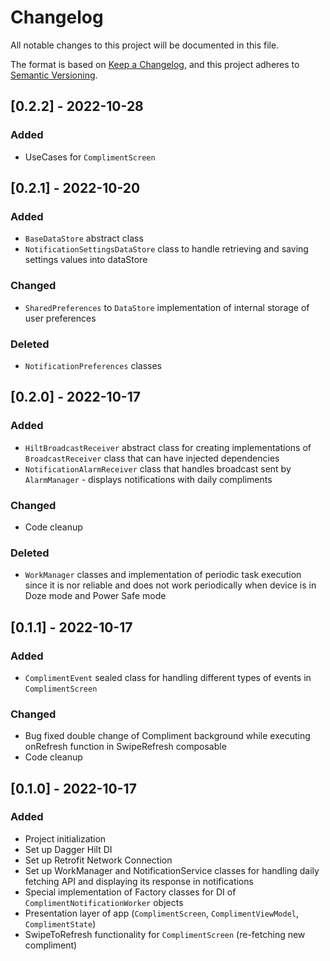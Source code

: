 # Changelog

All notable changes to this project will be documented in this file.

The format is based on [Keep a Changelog](https://keepachangelog.com/en/1.0.0/),
and this project adheres to [Semantic Versioning](https://semver.org/spec/v2.0.0.html).

## [0.2.2] - 2022-10-28

### Added
* UseCases for `ComplimentScreen`


## [0.2.1] - 2022-10-20

### Added
* `BaseDataStore` abstract class
* `NotificationSettingsDataStore` class to handle retrieving and saving settings values into dataStore

### Changed
* `SharedPreferences` to `DataStore` implementation of internal storage of user preferences

### Deleted
* `NotificationPreferences` classes


## [0.2.0] - 2022-10-17

### Added
* `HiltBroadcastReceiver` abstract class for creating implementations of `BroadcastReceiver` class that can have injected dependencies
* `NotificationAlarmReceiver` class that handles broadcast sent by `AlarmManager` - displays notifications with daily compliments

### Changed
* Code cleanup

### Deleted
* `WorkManager` classes and implementation of periodic task execution since it is nor reliable and does not work periodically when device is in Doze mode and Power Safe mode

## [0.1.1] - 2022-10-17

### Added
* ``ComplimentEvent`` sealed class for handling different types of events in `ComplimentScreen`

### Changed
* Bug fixed double change of Compliment background while executing onRefresh function in SwipeRefresh composable
* Code cleanup


## [0.1.0] - 2022-10-17

### Added
* Project initialization
* Set up Dagger Hilt DI
* Set up Retrofit Network Connection
* Set up WorkManager and NotificationService classes for handling daily fetching API and displaying its response in notifications
* Special implementation of Factory classes for DI of `ComplimentNotificationWorker` objects
* Presentation layer of app (`ComplimentScreen`, `ComplimentViewModel`, `ComplimentState`)
* SwipeToRefresh functionality for `ComplimentScreen` (re-fetching new compliment)

